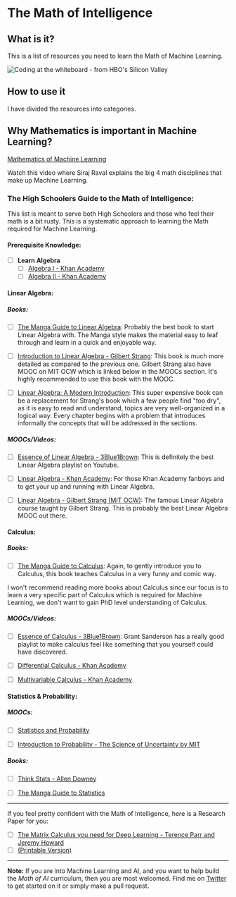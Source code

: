 # The Math of Intelligence

## What is it?

This is a list of resources you need to learn the Math of Machine Learning.

![Coding at the whiteboard - from HBO's Silicon Valley](https://dng5l3qzreal6.cloudfront.net/2016/Aug/coding_board_small-1470866369118.jpg)

## How to use it

I have divided the resources into categories.

## Why Mathematics is important in Machine Learning?

[Mathematics of Machine Learning](https://www.youtube.com/watch?v=8onB7rPG4Pk)

Watch this video where Siraj Raval explains the big 4 math disciplines that make up Machine Learning.

### The High Schoolers Guide to the Math of Intelligence:

This list is meant to serve both High Schoolers and those who feel their math is a bit rusty. This is a systematic approach to learning the Math required for Machine Learning.

#### Prerequisite Knowledge:
- [ ] **Learn Algebra**
    - [ ] [Algebra I - Khan Academy](https://www.khanacademy.org/math/algebra)
    - [ ] [Algebra II - Khan Academy](https://www.khanacademy.org/math/algebra2)

#### Linear Algebra:

##### Books:

- [ ] [The Manga Guide to Linear Algebra](https://nostarch.com/linearalgebra): Probably the best book to start Linear Algebra with. The Manga style makes the material easy to leaf through and learn in a quick and enjoyable way.

- [ ] [Introduction to Linear Algebra - Gilbert Strang](https://www.amazon.com/Introduction-Linear-Algebra-Fourth-Gilbert/dp/0980232716): This book is much more detailed as compared to the previous one. Gilbert Strang also have MOOC on MIT OCW which is linked below in the MOOCs section. It's highly recommended to use this book with the MOOC.

- [ ] [Linear Algebra: A Modern Introduction](https://www.amazon.com/Linear-Algebra-Introduction-Available-Enhanced/dp/0538735457/ref=sr_1_fkmr0_1?s=books&ie=UTF8&qid=1521357592&sr=1-1-fkmr0&keywords=linear+algebra+a+modern+introduction+4th+edition): This super expensive book can be a replacement for Strang's book which a few people find "too dry", as it is easy to read and understand, topics are very well-organized in a logical way. Every chapter begins with a problem that introduces informally the concepts that will be addressed in the sections.

##### MOOCs/Videos:

- [ ] [Essence of Linear Algebra - 3Blue1Brown](https://www.youtube.com/playlist?list=PLZHQObOWTQDPD3MizzM2xVFitgF8hE_ab): This is definitely the best Linear Algebra playlist on Youtube.

- [ ] [Linear Algebra - Khan Academy](https://www.khanacademy.org/math/linear-algebra): For those Khan Academy fanboys and to get your up and running with Linear Algebra.

- [ ] [Linear Algebra - Gilbert Strang (MIT OCW)](https://ocw.mit.edu/courses/mathematics/18-06-linear-algebra-spring-2010/): The famous Linear Algebra course taught by Gilbert Strang. This is probably the best Linear Algebra MOOC out there.

#### Calculus:

##### Books:

- [ ] [The Manga Guide to Calculus](https://nostarch.com/mg_calculus.htm): Again, to gently introduce you to Calculus, this book teaches Calculus in a very funny and comic way.

I won't recommend reading more books about Calculus since our focus is to learn a very specific part of Calculus which is required for Machine Learning, we don't want to gain PhD level understanding of Calculus.

##### MOOCs/Videos:

- [ ] [Essence of Calculus - 3Blue1Brown](https://www.youtube.com/playlist?list=PLZHQObOWTQDMsr9K-rj53DwVRMYO3t5Yr): Grant Sanderson has a really good playlist to make calculus feel like something that you yourself could have discovered.

- [ ] [Differential Calculus - Khan Academy](https://www.khanacademy.org/math/differential-calculus)

- [ ] [Multivariable Calculus - Khan Academy](https://www.khanacademy.org/math/multivariable-calculus)

#### Statistics & Probability:

##### MOOCs:

- [ ] [Statistics and Probability](https://www.khanacademy.org/math/statistics-probability)

- [ ] [Introduction to Probability - The Science of Uncertainty by MIT](https://www.edx.org/course/introduction-probability-science-mitx-6-041x-2)

##### Books:

- [ ] [Think Stats - Allen Downey](http://shop.oreilly.com/product/0636920034094.do)

- [ ] [The Manga Guide to Statistics](https://nostarch.com/mg_statistics.htm)

---

If you feel pretty confident with the Math of Intelligence, here is a Research Paper for you:

- [ ] [The Matrix Calculus you need for Deep Learning - Terence Parr and Jeremy Howard](http://parrt.cs.usfca.edu/doc/matrix-calculus/index.html)
- [ ] [(Printable Version)](https://arxiv.org/abs/1802.01528)

---

**Note:** If you are into Machine Learning and AI, and you want to help build the *Math of AI* curriculum, then you are most welcomed. Find me on [Twitter](https://twitter.com/theAIJedi) to get started on it or simply make a pull request.
